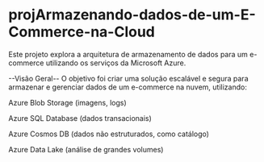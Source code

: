 # projArmazenando-dados-de-um-E-Commerce-na-Cloud

Este projeto explora a arquitetura de armazenamento de dados para um e-commerce utilizando os serviços da Microsoft Azure.

--Visão Geral--
O objetivo foi criar uma solução escalável e segura para armazenar e gerenciar dados de um e-commerce na nuvem, utilizando:

Azure Blob Storage (imagens, logs)

Azure SQL Database (dados transacionais)

Azure Cosmos DB (dados não estruturados, como catálogo)

Azure Data Lake (análise de grandes volumes)



